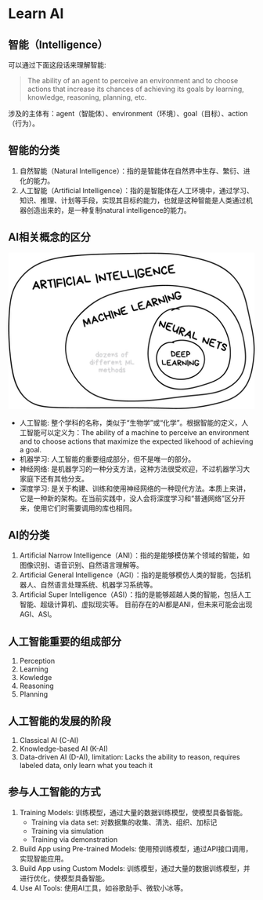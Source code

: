 # Learn AI

## 智能（Intelligence）
可以通过下面这段话来理解智能:
>The ability of an agent to perceive an environment and to choose actions that increase its chances of achieving its goals by learning, knowledge, reasoning, planning, etc.

涉及的主体有：agent（智能体）、environment（环境）、goal（目标）、action（行为）。

## 智能的分类
1. 自然智能（Natural Intelligence）：指的是智能体在自然界中生存、繁衍、进化的能力。
2. 人工智能（Artificial Intelligence）：指的是智能体在人工环境中，通过学习、知识、推理、计划等手段，实现其目标的能力，也就是这种智能是人类通过机器创造出来的，是一种复制natural intelligence的能力。


## AI相关概念的区分
![AI相关概念的区分](./image/概念区分.png)
* 人工智能: 整个学科的名称，类似于“生物学”或“化学”。根据智能的定义，人工智能可以定义为：The ability of a machine to perceive an environment and to choose actions that maximize the expected likehood of achieving a goal.
* 机器学习: 人工智能的重要组成部分，但不是唯一的部分。
* 神经网络: 是机器学习的一种分支方法，这种方法很受欢迎，不过机器学习大家庭下还有其他分支。
* 深度学习: 是关于构建、训练和使用神经网络的一种现代方法。本质上来讲，它是一种新的架构。在当前实践中，没人会将深度学习和“普通网络”区分开来，使用它们时需要调用的库也相同。
## AI的分类
1. Artificial Narrow Intelligence（ANI）：指的是能够模仿某个领域的智能，如图像识别、语音识别、自然语言理解等。
2. Artificial General Intelligence（AGI）：指的是能够模仿人类的智能，包括机器人、自然语言处理系统、机器学习系统等。
3. Artificial Super Intelligence（ASI）：指的是能够超越人类的智能，包括人工智能、超级计算机、虚拟现实等。
目前存在的AI都是ANI，但未来可能会出现AGI、ASI。

## 人工智能重要的组成部分 
1. Perception
2. Learning
3. Kowledge
4. Reasoning
5. Planning

## 人工智能的发展的阶段
1. Classical AI (C-AI)
2. Knowledge-based AI (K-AI) 
3. Data-driven AI (D-AI), limitation: Lacks the ability to reason, requires labeled data, only learn what you teach it
  
## 参与人工智能的方式
1. Training Models: 训练模型，通过大量的数据训练模型，使模型具备智能。
   * Training via data set: 对数据集的收集、清洗、组织、加标记
   * Training via simulation
   * Training via demonstration
2. Build App using Pre-trained Models: 使用预训练模型，通过API接口调用，实现智能应用。
3. Build App using Custom Models: 训练模型，通过大量的数据训练模型，并进行优化，使模型具备智能。
4. Use AI Tools: 使用AI工具，如谷歌助手、微软小冰等。